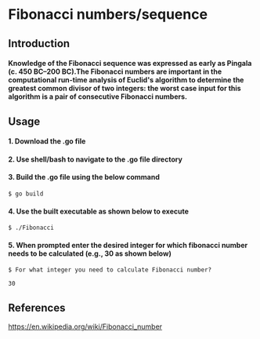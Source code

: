 # Fibonacci numbers/sequence

## Introduction

#### Knowledge of the Fibonacci sequence was expressed as early as Pingala (c. 450 BC–200 BC).The Fibonacci numbers are important in the computational run-time analysis of Euclid's algorithm to determine the greatest common divisor of two integers: the worst case input for this algorithm is a pair of consecutive Fibonacci numbers. 

## Usage

#### 1. Download the .go file

#### 2. Use shell/bash to navigate to the .go file directory 

#### 3. Build the .go file using the below command 
```
$ go build

```
#### 4. Use the built executable as shown below to execute

```
$ ./Fibonacci

```

#### 5. When prompted enter the desired integer for which fibonacci number needs to be calculated (e.g., 30 as shown below)

```
$ For what integer you need to calculate Fibonacci number? 

30
```

## References

https://en.wikipedia.org/wiki/Fibonacci_number
